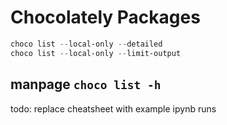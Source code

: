 # Chocolately Packages

```ps1
choco list --local-only --detailed
choco list --local-only --limit-output
```

## manpage `choco list -h`

todo: replace cheatsheet with example ipynb runs
